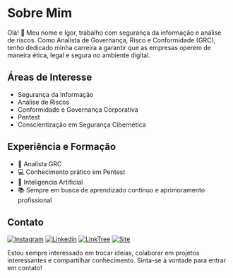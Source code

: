 # Sobre Mim

Olá! 👋 Meu nome e Igor, trabalho com segurança da informação e análise de riscos. Como Analista de Governança, Risco e Conformidade (GRC), tenho dedicado minha carreira a garantir que as empresas operem de maneira ética, legal e segura no ambiente digital.

## Áreas de Interesse

- Segurança da Informação
- Análise de Riscos
- Conformidade e Governança Corporativa
- Pentest
- Conscientização em Segurança Cibernética

## Experiência e Formação

- 💼 Analista GRC
- 💻 Conhecimento prático em Pentest
- 📃 Inteligencia Artificial
- 📚 Sempre em busca de aprendizado contínuo e aprimoramento profissional

## Contato

[![Instagram](https://img.shields.io/badge/Instagram-E4405F?style=for-the-badge&logo=instagram&logoColor=white)](https://www.instagram.com/igorcybertec/)
[![Linkedin](https://img.shields.io/badge/LinkedIn-0077B5?style=for-the-badge&logo=linkedin&logoColor=white)](https://www.linkedin.com/in/igorgoncalvesoliveira/)
[![LinkTree](https://img.shields.io/badge/linktree-39E09B?style=for-the-badge&logo=linktree&logoColor=white)](https://linktr.ee/igorcybertec)
[![Site](https://img.shields.io/badge/website-000000?style=for-the-badge&logo=About.me&logoColor=white)](https://pivotesecurity.webnode.page/)




Estou sempre interessado em trocar ideias, colaborar em projetos interessantes e compartilhar conhecimento. Sinta-se à vontade para entrar em contato!



